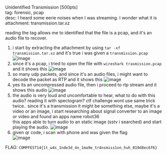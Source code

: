 Unidentified Transmission [500pts]\
tag: forensic, pcap\
desc: I heard some eerie noises when I was streaming. I wonder what it is\
attachment: transmission.tar.xz

reading the tag allows me to identified that the file is a pcap, and it's an audio file to recover.

1. i start by extracting the attachment by using `tar -xf transmission.tar.xz` and it's true i was given a `transmission.pcap`
![image](https://user-images.githubusercontent.com/87841341/184785999-74e6c221-40de-451c-a0eb-93650d5d7409.png)
2. since it's a pcap, i tried to open the file with `wireshark trasmission.pcap` and it shows this
![image](https://user-images.githubusercontent.com/87841341/184786134-60e26325-48bb-408d-a344-6f69c30c8be3.png)
3. so many udp packets, and since it's an audio files, i might want to decode the packet as RTP and it shows this
![image](https://user-images.githubusercontent.com/87841341/184786347-fc24c60c-ef06-4be6-a689-08fabf81c268.png)
4. yes its an uncompressed audio file, then i proceed to rtp stream and it shows this audio
![image](https://user-images.githubusercontent.com/87841341/184786652-40525b8b-badf-4242-966f-761b91fdd020.png)
5. the audio is very loud and uncomfortable to hear, what to do with this audio? reading it with spectogram? ctf challenge wont use same trick twice.. since it's a transmission it might be something else, maybe it's a video or an image, i start researching about signal converter to an image or video and found an apps name robot36\
   this apps able to turn audio to an static image (sstv i searched) and start playing the audio.
![image](https://user-images.githubusercontent.com/87841341/184787176-0e473a2e-1a51-4458-9713-8e24dbcd74d5.png)
6. given qr code, i scan with phone and was given the flag\
![image](https://user-images.githubusercontent.com/87841341/184787366-3de17b13-38df-401a-b25e-1d6ba97da1a2.png)

FLAG: `COMPFEST14{1t_w4s_1nde3d_4n_1ma9e_tr4nsmiss1on_huh_019d8ec6f6}`

